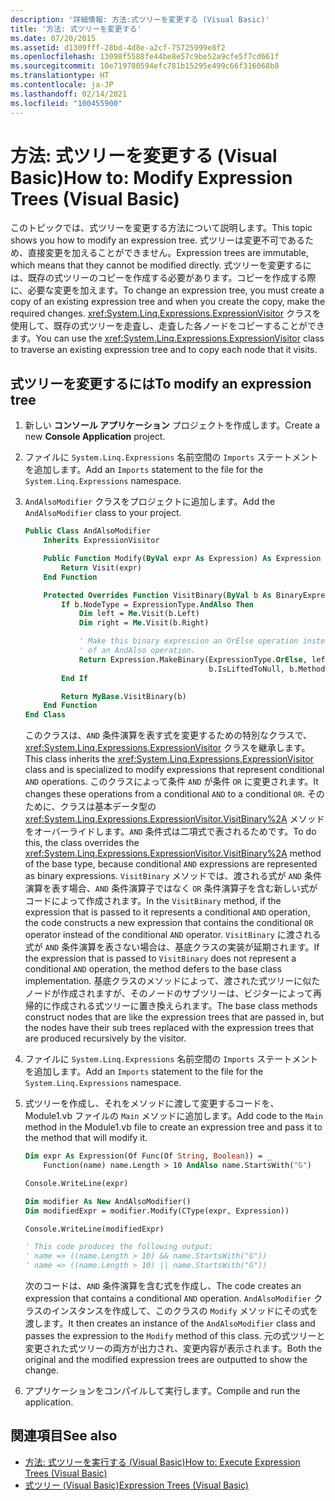 ```yaml
---
description: '詳細情報: 方法:式ツリーを変更する (Visual Basic)'
title: '方法: 式ツリーを変更する'
ms.date: 07/20/2015
ms.assetid: d1309fff-28bd-4d8e-a2cf-75725999e8f2
ms.openlocfilehash: 13098f5588fe44be8e57c9be52a9cfe5f7cd661f
ms.sourcegitcommit: 10e719780594efc781b15295e499c66f316068b8
ms.translationtype: HT
ms.contentlocale: ja-JP
ms.lasthandoff: 02/14/2021
ms.locfileid: "100455900"
---
```

# <a name="how-to-modify-expression-trees-visual-basic"></a><span data-ttu-id="28ed6-103">方法: 式ツリーを変更する (Visual Basic)</span><span class="sxs-lookup"><span data-stu-id="28ed6-103">How to: Modify Expression Trees (Visual Basic)</span></span>

<span data-ttu-id="28ed6-104">このトピックでは、式ツリーを変更する方法について説明します。</span><span class="sxs-lookup"><span data-stu-id="28ed6-104">This topic shows you how to modify an expression tree.</span></span> <span data-ttu-id="28ed6-105">式ツリーは変更不可であるため、直接変更を加えることができません。</span><span class="sxs-lookup"><span data-stu-id="28ed6-105">Expression trees are immutable, which means that they cannot be modified directly.</span></span> <span data-ttu-id="28ed6-106">式ツリーを変更するには、既存の式ツリーのコピーを作成する必要があります。コピーを作成する際に、必要な変更を加えます。</span><span class="sxs-lookup"><span data-stu-id="28ed6-106">To change an expression tree, you must create a copy of an existing expression tree and when you create the copy, make the required changes.</span></span> <span data-ttu-id="28ed6-107"><xref:System.Linq.Expressions.ExpressionVisitor> クラスを使用して、既存の式ツリーを走査し、走査した各ノードをコピーすることができます。</span><span class="sxs-lookup"><span data-stu-id="28ed6-107">You can use the <xref:System.Linq.Expressions.ExpressionVisitor> class to traverse an existing expression tree and to copy each node that it visits.</span></span>

## <a name="to-modify-an-expression-tree"></a><span data-ttu-id="28ed6-108">式ツリーを変更するには</span><span class="sxs-lookup"><span data-stu-id="28ed6-108">To modify an expression tree</span></span>

1. <span data-ttu-id="28ed6-109">新しい **コンソール アプリケーション** プロジェクトを作成します。</span><span class="sxs-lookup"><span data-stu-id="28ed6-109">Create a new **Console Application** project.</span></span>

2. <span data-ttu-id="28ed6-110">ファイルに `System.Linq.Expressions` 名前空間の `Imports` ステートメントを追加します。</span><span class="sxs-lookup"><span data-stu-id="28ed6-110">Add an `Imports` statement to the file for the `System.Linq.Expressions` namespace.</span></span>

3. <span data-ttu-id="28ed6-111">`AndAlsoModifier` クラスをプロジェクトに追加します。</span><span class="sxs-lookup"><span data-stu-id="28ed6-111">Add the `AndAlsoModifier` class to your project.</span></span>

    ```vb
    Public Class AndAlsoModifier
        Inherits ExpressionVisitor

        Public Function Modify(ByVal expr As Expression) As Expression
            Return Visit(expr)
        End Function

        Protected Overrides Function VisitBinary(ByVal b As BinaryExpression) As Expression
            If b.NodeType = ExpressionType.AndAlso Then
                Dim left = Me.Visit(b.Left)
                Dim right = Me.Visit(b.Right)

                ' Make this binary expression an OrElse operation instead
                ' of an AndAlso operation.
                Return Expression.MakeBinary(ExpressionType.OrElse, left, right, _
                                             b.IsLiftedToNull, b.Method)
            End If

            Return MyBase.VisitBinary(b)
        End Function
    End Class
    ```

    <span data-ttu-id="28ed6-112">このクラスは、`AND` 条件演算を表す式を変更するための特別なクラスで、<xref:System.Linq.Expressions.ExpressionVisitor> クラスを継承します。</span><span class="sxs-lookup"><span data-stu-id="28ed6-112">This class inherits the <xref:System.Linq.Expressions.ExpressionVisitor> class and is specialized to modify expressions that represent conditional `AND` operations.</span></span> <span data-ttu-id="28ed6-113">このクラスによって条件 `AND` が条件 `OR` に変更されます。</span><span class="sxs-lookup"><span data-stu-id="28ed6-113">It changes these operations from a conditional `AND` to a conditional `OR`.</span></span> <span data-ttu-id="28ed6-114">そのために、クラスは基本データ型の <xref:System.Linq.Expressions.ExpressionVisitor.VisitBinary%2A> メソッドをオーバーライドします。`AND` 条件式は二項式で表されるためです。</span><span class="sxs-lookup"><span data-stu-id="28ed6-114">To do this, the class overrides the <xref:System.Linq.Expressions.ExpressionVisitor.VisitBinary%2A> method of the base type, because conditional `AND` expressions are represented as binary expressions.</span></span> <span data-ttu-id="28ed6-115">`VisitBinary` メソッドでは、渡される式が `AND` 条件演算を表す場合、`AND` 条件演算子ではなく `OR` 条件演算子を含む新しい式がコードによって作成されます。</span><span class="sxs-lookup"><span data-stu-id="28ed6-115">In the `VisitBinary` method, if the expression that is passed to it represents a conditional `AND` operation, the code constructs a new expression that contains the conditional `OR` operator instead of the conditional `AND` operator.</span></span> <span data-ttu-id="28ed6-116">`VisitBinary` に渡される式が `AND` 条件演算を表さない場合は、基底クラスの実装が延期されます。</span><span class="sxs-lookup"><span data-stu-id="28ed6-116">If the expression that is passed to `VisitBinary` does not represent a conditional `AND` operation, the method defers to the base class implementation.</span></span> <span data-ttu-id="28ed6-117">基底クラスのメソッドによって、渡された式ツリーに似たノードが作成されますが、そのノードのサブツリーは、ビジターによって再帰的に作成される式ツリーに置き換えられます。</span><span class="sxs-lookup"><span data-stu-id="28ed6-117">The base class methods construct nodes that are like the expression trees that are passed in, but the nodes have their sub trees replaced with the expression trees that are produced recursively by the visitor.</span></span>

4. <span data-ttu-id="28ed6-118">ファイルに `System.Linq.Expressions` 名前空間の `Imports` ステートメントを追加します。</span><span class="sxs-lookup"><span data-stu-id="28ed6-118">Add an `Imports` statement to the file for the `System.Linq.Expressions` namespace.</span></span>

5. <span data-ttu-id="28ed6-119">式ツリーを作成し、それをメソッドに渡して変更するコードを、Module1.vb ファイルの `Main` メソッドに追加します。</span><span class="sxs-lookup"><span data-stu-id="28ed6-119">Add code to the `Main` method in the Module1.vb file to create an expression tree and pass it to the method that will modify it.</span></span>

    ```vb
    Dim expr As Expression(Of Func(Of String, Boolean)) = _
        Function(name) name.Length > 10 AndAlso name.StartsWith("G")

    Console.WriteLine(expr)

    Dim modifier As New AndAlsoModifier()
    Dim modifiedExpr = modifier.Modify(CType(expr, Expression))

    Console.WriteLine(modifiedExpr)

    ' This code produces the following output:
    ' name => ((name.Length > 10) && name.StartsWith("G"))
    ' name => ((name.Length > 10) || name.StartsWith("G"))
    ```

    <span data-ttu-id="28ed6-120">次のコードは、`AND` 条件演算を含む式を作成し、</span><span class="sxs-lookup"><span data-stu-id="28ed6-120">The code creates an expression that contains a conditional `AND` operation.</span></span> <span data-ttu-id="28ed6-121">`AndAlsoModifier` クラスのインスタンスを作成して、このクラスの `Modify` メソッドにその式を渡します。</span><span class="sxs-lookup"><span data-stu-id="28ed6-121">It then creates an instance of the `AndAlsoModifier` class and passes the expression to the `Modify` method of this class.</span></span> <span data-ttu-id="28ed6-122">元の式ツリーと変更された式ツリーの両方が出力され、変更内容が表示されます。</span><span class="sxs-lookup"><span data-stu-id="28ed6-122">Both the original and the modified expression trees are outputted to show the change.</span></span>

6. <span data-ttu-id="28ed6-123">アプリケーションをコンパイルして実行します。</span><span class="sxs-lookup"><span data-stu-id="28ed6-123">Compile and run the application.</span></span>

## <a name="see-also"></a><span data-ttu-id="28ed6-124">関連項目</span><span class="sxs-lookup"><span data-stu-id="28ed6-124">See also</span></span>

- [<span data-ttu-id="28ed6-125">方法: 式ツリーを実行する (Visual Basic)</span><span class="sxs-lookup"><span data-stu-id="28ed6-125">How to: Execute Expression Trees (Visual Basic)</span></span>](how-to-execute-expression-trees.md)
- [<span data-ttu-id="28ed6-126">式ツリー (Visual Basic)</span><span class="sxs-lookup"><span data-stu-id="28ed6-126">Expression Trees (Visual Basic)</span></span>](index.md)
